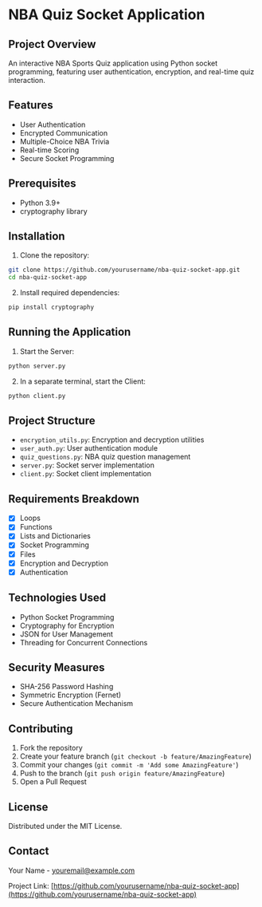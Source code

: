 # NBA Quiz Socket Application

## Project Overview
An interactive NBA Sports Quiz application using Python socket programming, featuring user authentication, encryption, and real-time quiz interaction.

## Features
- User Authentication
- Encrypted Communication
- Multiple-Choice NBA Trivia
- Real-time Scoring
- Secure Socket Programming

## Prerequisites
- Python 3.9+
- cryptography library

## Installation

1. Clone the repository:
```bash
git clone https://github.com/yourusername/nba-quiz-socket-app.git
cd nba-quiz-socket-app
```

2. Install required dependencies:
```bash
pip install cryptography
```

## Running the Application

1. Start the Server:
```bash
python server.py
```

2. In a separate terminal, start the Client:
```bash
python client.py
```

## Project Structure
- `encryption_utils.py`: Encryption and decryption utilities
- `user_auth.py`: User authentication module
- `quiz_questions.py`: NBA quiz question management
- `server.py`: Socket server implementation
- `client.py`: Socket client implementation

## Requirements Breakdown
- [x] Loops
- [x] Functions
- [x] Lists and Dictionaries
- [x] Socket Programming
- [x] Files
- [x] Encryption and Decryption
- [x] Authentication

## Technologies Used
- Python Socket Programming
- Cryptography for Encryption
- JSON for User Management
- Threading for Concurrent Connections

## Security Measures
- SHA-256 Password Hashing
- Symmetric Encryption (Fernet)
- Secure Authentication Mechanism

## Contributing
1. Fork the repository
2. Create your feature branch (`git checkout -b feature/AmazingFeature`)
3. Commit your changes (`git commit -m 'Add some AmazingFeature'`)
4. Push to the branch (`git push origin feature/AmazingFeature`)
5. Open a Pull Request

## License
Distributed under the MIT License.

## Contact
Your Name - youremail@example.com

Project Link: [https://github.com/yourusername/nba-quiz-socket-app](https://github.com/yourusername/nba-quiz-socket-app)
